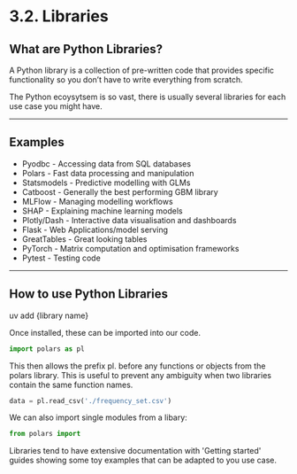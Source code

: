# 3.2. Libraries

## What are Python Libraries?
A Python library is a collection of pre-written code that provides specific functionality so you don’t have to write everything from scratch.  

The Python ecoysytsem is so vast, there is usually several libraries for each use case you might have. 

---

## Examples

- Pyodbc - Accessing data from SQL databases
- Polars - Fast data processing and manipulation
- Statsmodels - Predictive modelling with GLMs
- Catboost - Generally the best performing GBM library
- MLFlow - Managing modelling workflows
- SHAP - Explaining machine learning models
- Plotly/Dash - Interactive data visualisation and dashboards
- Flask - Web Applications/model serving
- GreatTables - Great looking tables
- PyTorch - Matrix computation and optimisation frameworks
- Pytest - Testing code

---

## How to use Python Libraries

uv add {library name}

Once installed, these can be imported into our code.

```python
import polars as pl
```

This then allows the prefix pl. before any functions or objects from the polars library. This is useful to prevent any ambiguity when two libraries contain the same function names. 

```python
data = pl.read_csv('./frequency_set.csv')
```

We can also import single modules from a libary:

```python
from polars import 
```

Libraries tend to have extensive documentation with 'Getting started' guides showing some toy examples that can be adapted to you use case.

